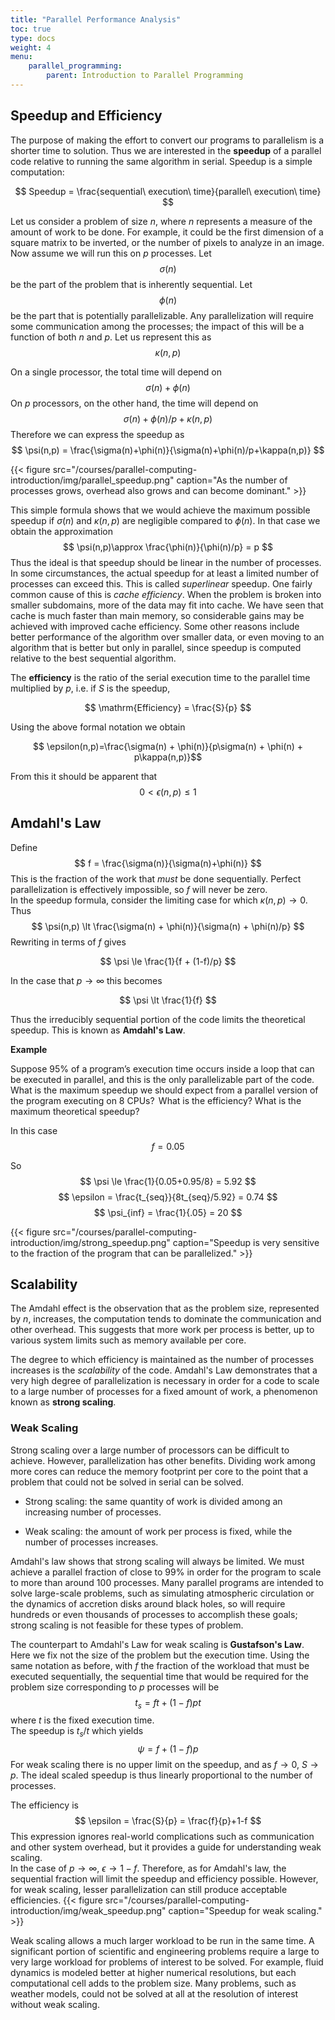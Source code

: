 ```yaml
---
title: "Parallel Performance Analysis"
toc: true
type: docs
weight: 4
menu:
    parallel_programming:
        parent: Introduction to Parallel Programming
---
```


## Speedup and Efficiency

The purpose of making the effort to convert our programs to parallelism is a shorter time to solution.
Thus we are interested in the **speedup** of a parallel code relative to running
the same algorithm in serial.  Speedup is a simple computation: 

$$ Speedup = \frac{sequential\ execution\ time}{parallel\ execution\ time} $$

Let us consider a problem of size $n$, where $n$ represents a measure of the
amount of work to be done.  For example, it could be the first dimension of a 
square matrix to be inverted, or the number of pixels to analyze in an image. 
Now assume we will run this on $p$ processes.  Let
$$ \sigma (n) $$
be the part of the problem that is inherently sequential.  Let 
$$ \phi (n) $$
be the part that is potentially parallelizable.  Any parallelization will
require some communication among the processes; the impact of this will be a 
function of both $n$ and $p$.  Let us represent this as 
$$ \kappa (n,p) $$

On a single processor, the total time will depend on
$$ \sigma (n) + \phi (n) $$
On $p$ processors, on the other hand, the time will depend on
$$ \sigma (n) + \phi (n)/p + \kappa (n,p) $$
Therefore we can express the speedup as
$$ \psi(n,p) = \frac{\sigma(n)+\phi(n)}{\sigma(n)+\phi(n)/p+\kappa(n,p)} $$

{{< figure src="/courses/parallel-computing-introduction/img/parallel_speedup.png" caption="As the number of processes grows, overhead also grows and can become dominant." >}}

This simple formula shows that we would achieve the maximum possible speedup if $\sigma(n)$ and $\kappa(n,p)$ are negligible compared to $\phi(n)$.  In that case we obtain the approximation
$$ \psi(n,p)\approx \frac{\phi(n)}{\phi(n)/p} = p $$
Thus the ideal is that speedup should be
linear in the number of processes.  In some circumstances, the actual speedup
for at least a limited number of processes can exceed this.  This is called
_superlinear_ speedup.  One fairly common cause of this is _cache efficiency_.  When the problem is broken into smaller subdomains, more of the data may fit
into cache.  We have seen that cache is much faster than main memory, so 
considerable gains may be achieved with improved cache efficiency.  Some other
reasons include better performance of the algorithm over smaller data, or even
moving to an algorithm that is better but only in parallel, since speedup is computed relative to the best sequential algorithm. 

The **efficiency** is the ratio of the serial execution time to the parallel time multiplied by $p$, i.e. if $S$ is the speedup, 

$$ \mathrm{Efficiency} = \frac{S}{p} $$

Using the above formal notation we obtain

$$ \epsilon(n,p)=\frac{\sigma(n) + \phi(n)}{p\sigma(n) + \phi(n) + p\kappa(n,p)}$$

From this it should be apparent that 
$$ 0 < \epsilon(n,p) \le 1 $$


## Amdahl's Law

Define
$$ f = \frac{\sigma(n)}{\sigma(n)+\phi(n)} $$
This is the fraction of the work that _must_ be done sequentially.  Perfect
parallelization is effectively impossible, so $f$ will never be zero.  
In the speedup formula, consider the limiting case for which $\kappa(n,p) \to 0$.
Thus
$$ \psi(n,p) \lt \frac{\sigma(n) + \phi(n)}{\sigma(n) + \phi(n)/p} $$
Rewriting in terms of $f$ gives

$$ \psi \le \frac{1}{f + (1-f)/p} $$

In the case that $p \to \infty$ this becomes

$$ \psi \lt \frac{1}{f} $$

Thus the irreducibly sequential portion of the code limits the theoretical speedup.  This is known as **Amdahl's Law**.

**Example**

Suppose 95% of a program’s execution time occurs inside a loop that can be executed in parallel, and this is the only parallelizable part of the code. What is the maximum speedup we should expect from a parallel version of the program executing on 8 CPUs?  What is the efficiency?  What is the maximum theoretical
speedup?

In this case
$$ f = 0.05 $$

So
$$ \psi \le \frac{1}{0.05+0.95/8} = 5.92 $$
$$ \epsilon = \frac{t_{seq}}{8t_{seq}/5.92} = 0.74 $$
$$ \psi_{inf} = \frac{1}{.05} = 20 $$

{{< figure src="/courses/parallel-computing-introduction/img/strong_speedup.png" caption="Speedup is very sensitive to the fraction of the program that can be parallelized." >}}

## Scalability

The Amdahl effect is the observation that as the problem size, represented by
$n$, increases, the computation tends to dominate the communication and other
overhead.  This suggests that more work per process is better, up to various
system limits such as memory available per core.

The degree to which efficiency is maintained as the number of processes increases
is the _scalability_ of the code.  Amdahl's Law demonstrates that a very high degree of parallelization is necessary in order for a code to scale to a large number of processes for a fixed amount of work, a phenomenon known as **strong scaling**.  

### Weak Scaling

Strong scaling over a large number of processors can be difficult to achieve.  However, parallelization has other benefits.  Dividing work among more cores can reduce the memory footprint per core to the point that a problem that could not be solved in serial can be solved.  

- Strong scaling: the same quantity of work is divided among an increasing number of processes.

- Weak scaling: the amount of work per process is fixed, while the number of processes increases.

Amdahl's law shows that strong scaling will always be limited. We must achieve a parallel fraction of close to 99% in order for the program to scale to more than around 100 processes.  Many parallel programs are intended to solve large-scale problems, such as simulating atmospheric circulation or the dynamics of accretion disks around black holes, so will require hundreds or even thousands of processes to accomplish these goals; strong scaling is not feasible for these types of problem.  

The counterpart to Amdahl's Law for weak scaling is **Gustafson's Law**. Here we fix not the size of the problem but the execution time.  Using the same notation as before, with $f$ the fraction of the workload that must be executed sequentially, the sequential time that would be required for the problem size corresponding to $p$ processes will be 
$$ t_s = ft + (1-f)pt $$
where $t$ is the fixed execution time.  
The speedup is $t_s/t$ which yields
$$ \psi = f + (1-f)p $$
For weak scaling there is no upper limit on the speedup, and as $f \to 0$, $S \to p$.  The ideal scaled speedup is thus linearly proportional to the number of processes.

The efficiency is 
$$ \epsilon = \frac{S}{p} = \frac{f}{p}+1-f $$
This expression ignores real-world complications such as communication and
other system overhead, but it provides a guide for understanding weak scaling.  
In the case of $p \to \infty$, $\epsilon \to 1-f$.  Therefore, as for Amdahl's law,
the sequential fraction will limit the speedup and efficiency possible. 
However, for weak scaling, lesser parallelization can still produce 
acceptable efficiencies.
{{< figure src="/courses/parallel-computing-introduction/img/weak_speedup.png" caption="Speedup for weak scaling." >}}

Weak scaling allows a much larger workload to be run in the same time.  A significant portion of 
scientific and engineering problems require a large to very large workload
for problems of interest to be solved.  For example, fluid dynamics is modeled
better at higher numerical resolutions, but each computational cell adds to 
the problem size.  Many problems, such as weather models, could not be solved at all at the resolution of interest without weak scaling.

